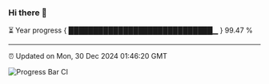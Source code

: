 ### Hi there 👋

⏳ Year progress { █████████████████████████████▁ } 99.47 %

---

⏰ Updated on Mon, 30 Dec 2024 01:46:20 GMT

![Progress Bar CI](https://github.com/ZhaoGui/ZhaoGui/workflows/Progress%20Bar%20CI/badge.svg)
